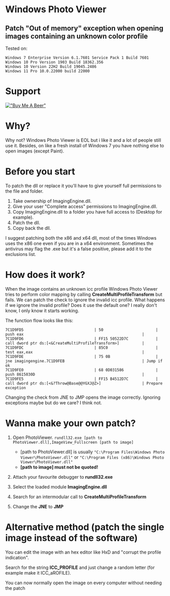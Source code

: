 # Windows Photo Viewer

## Patch "Out of memory" exception when opening images containing an unknown color profile

Tested on: 
```
Windows 7 Enterprise Version 6.1.7601 Service Pack 1 Build 7601
Windows 10 Pro Version 1903 Build 18362.356
Windows 10 Version 22H2 Build 19045.2486
Windows 11 Pro 10.0.22000 build 22000
```

# Support

[!["Buy Me A Beer"](https://www.buymeacoffee.com/assets/img/custom_images/orange_img.png)](https://www.buymeacoffee.com/paaaulz)

# Why?

Why not?
Windows Photo Viewer is EOL but i like it and a lot of people still use it. Besides, on like a fresh install of Windows 7 you have nothing else to open images (except Paint).

# Before you start

To patch the dll or replace it you'll have to give yourself full permissions to the file and folder.

1) Take ownership of ImagingEngine.dll.
2) Give your user "Complete access" permissions to ImagingEngine.dll.
3) Copy ImagingEngine.dll to a folder you have full access to (Desktop for example).
4) Patch the dll.
5) Copy back the dll.

I suggest patching both the x86 and x64 dll, most of the times Windows uses the x86 one even if you are in a x64 environment.
Sometimes the antivirus may flag the .exe but it's a false positive, please add it to the exclusions list. 

# How does it work?

When the image contains an unknown icc profile Windows Photo Viewer tries to perform color mapping by calling **CreateMultiProfileTransform** but fails. We can patch the check to ignore the invalid icc profile.
What happens if we ignore the invalid profile? Does it use the default one? I really don't know, I only know it starts working.

The function flow looks like this:

```
7C1D9FD5                               | 50                       | push eax                                                    |
7C1D9FD6                               | FF15 50522D7C            | call dword ptr ds:[<&CreateMultiProfileTransform>]          |
7C1D9FDC                               | 85C0                     | test eax,eax                                                |
7C1D9FDE                               | 75 0B                    | jne imagingengine.7C1D9FEB                                  | Jump if ok
7C1D9FE0                               | 68 0D031586              | push 8615030D                                               |
7C1D9FE5                               | FF15 B4512D7C            | call dword ptr ds:[<&?Throw@Base@@YGXJ@Z>]                  | Prepare exception
```

Changing the check from JNE to JMP opens the image correctly. Ignoring exceptions maybe but do we care? I think not.

# Wanna make your own patch?

1) Open PhotoViewer. ```rundll32.exe [path to PhotoViewer.dll],ImageView_Fullscreen [path to image]```

    - [path to PhotoViewer.dll] is usually ```"C:\Program Files\Windows Photo Viewer\PhotoViewer.dll"``` or ```"C:\Program Files (x86)\Windows Photo Viewer\PhotoViewer.dll"```
    - **[path to image] must not be quoted!**

2) Attach your favourite debugger to **rundll32.exe**
3) Select the loaded module **ImagingEngine.dll**
4) Search for an intermodular call to **CreateMultiProfileTransform**
5) Change the **JNE** to **JMP**

# Alternative method (patch the single image instead of the software)

You can edit the image with an hex editor like HxD and "corrupt the profile indication".

Search for the string **ICC_PROFILE** and just change a random letter (for example make it ICC_aROFILE).

You can now normally open the image on every computer without needing the patch

